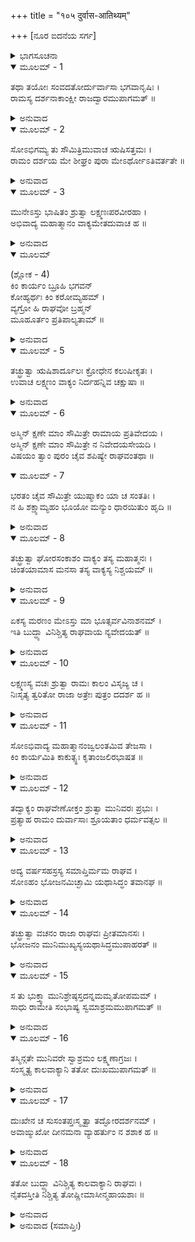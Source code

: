 +++
title = "१०५ दुर्वास-आतिथ्यम्"

+++
[ನೂರ ಐದನೆಯ ಸರ್ಗ]



<details><summary>ಭಾಗಸೂಚನಾ</summary>

ದುರ್ವಾಸರ ಶಾಪದ ಭಯದಿಂದ ಲಕ್ಷ್ಮಣನು ಅವರು ಬಂದಿರುವ ಸಮಾಚಾರವನ್ನು ತಿಳಿಸಲು ಶ್ರೀರಾಮನ ಆಜ್ಞೆಯ ವಿರುದ್ಧವಾಗಿ ಅವನ ಬಳಿಗೆ ಹೋಗುವುದು, ಶ್ರೀರಾಮನು ದುರ್ವಾಸರಿಗೆ ಭೋಜನ ಮಾಡಿಸುವುದು, ಅವರು ಹೊರಟು ಹೋದ ಬಳಿಕ ಲಕ್ಷ್ಮಣನಿಗಾಗಿ ಶ್ರೀರಾಮ ಚಿಂತಿಸಿದುದು
</details>

<details open><summary>ಮೂಲಮ್ - 1</summary>

ತಥಾ ತಯೋಃ ಸಂವದತೋರ್ದುರ್ವಾಸಾ ಭಗವಾನೃಷಿಃ ।  
ರಾಮಸ್ಯ ದರ್ಶನಾಕಾಂಕ್ಷೀ ರಾಜದ್ವಾರಮುಪಾಗಮತ್ ॥
</details>

<details><summary>ಅನುವಾದ</summary>

ಇವರಿಬ್ಬರಲ್ಲಿ ಹೀಗೆ ಮಾತುಕತೆ ನಡೆಯುತ್ತಿದ್ದಾಗಲೇ, ಶ್ರೀರಾಮಚಂದ್ರನನ್ನು ಕಾಣಲು ಮಹರ್ಷಿ ದುರ್ವಾಸರು ರಾಜದ್ವಾರಕ್ಕೆ ಬಂದರು.॥1॥
</details>

<details open><summary>ಮೂಲಮ್ - 2</summary>

ಸೋಽಭಿಗಮ್ಯ ತು ಸೌಮಿತ್ರಿಮುವಾಚ ಋಷಿಸತ್ತಮಃ ।  
ರಾಮಂ ದರ್ಶಯ ಮೇ ಶೀಘ್ರಂ ಪುರಾ ಮೇಽರ್ಥೋಽತಿವರ್ತತೇ ॥
</details>

<details><summary>ಅನುವಾದ</summary>

ಆ ಮುನಿಶ್ರೇಷ್ಠರು ಸುಮಿತ್ರಾಕುಮಾರನ ಬಳಿಗೆ ಹೋಗಿ ಹೇಳಿದರು- ನೀನು ಶೀಘ್ರವಾಗಿ ನನ್ನನ್ನು ಶ್ರೀರಾಮನ ಭೆಟ್ಟಿಮಾಡಿಸು. ಅವನನ್ನು ನೋಡದೆ ನನ್ನ ಒಂದು ಕಾರ್ಯ ಕೆಟ್ಟು ಹೋಗುತ್ತಾ ಇದೆ.॥2॥
</details>

<details open><summary>ಮೂಲಮ್ - 3</summary>

ಮುನೇಽಸ್ತು ಭಾಷಿತಂ ಶ್ರುತ್ವಾ ಲಕ್ಷ್ಮಣಃಪರವೀರಹಾ ।  
ಅಭಿವಾದ್ಯ ಮಹಾತ್ಮಾನಂ ವಾಕ್ಯಮೇತದುವಾಚ ಹ ॥
</details>

<details><summary>ಅನುವಾದ</summary>

ಮುನಿಯ ಮಾತನ್ನು ಕೇಳಿ ಶತ್ರುವೀರರನ್ನು ಸಂಹಾರ ಮಾಡುವ ಲಕ್ಷ್ಮಣನು ಆ ಮಹಾತ್ಮನಿಗೆ ನಮಸ್ಕರಿಸಿ ಹೇಳಿದನು.॥3॥
</details>

<details open><summary>ಮೂಲಮ್</summary>

(ಶ್ಲೋಕ - 4)  
ಕಿಂ ಕಾರ್ಯಂ ಬ್ರೂಹಿ ಭಗವನ್  
ಕೋಹ್ಯರ್ಥಃ ಕಿಂ ಕರೋಮ್ಯಹಮ್ ।  
ವ್ಯಗ್ರೋ ಹಿ ರಾಘವೋ ಬ್ರಹ್ಮನ್  
ಮೂಹೂರ್ತಂ  ಪ್ರತಿಪಾಲ್ಯತಾಮ್ ॥
</details>

<details><summary>ಅನುವಾದ</summary>

ಪೂಜ್ಯರೇ! ನಿಮ್ಮ ಯಾವ ಕಾರ್ಯವಿದೆ? ಏನು ಪ್ರಯೋಜನವಿದೆ? ನಾನು ನಿಮ್ಮ ಯಾವ ಸೇವೆ ಮಾಡಲಿ? ತಿಳಿಸಿರಿ. ಬ್ರಹ್ಮನ್! ಈಗ ರಘುನಾಥನು ಬೇರೆ ಕಾರ್ಯದಲ್ಲಿ ಮುಳುಗಿರುವನು, ಆದ್ದರಿಂದ ಎರಡು ಗಳಿಗೆ ಪ್ರತೀಕ್ಷೆ ಮಾಡಿರಿ.॥4॥
</details>

<details open><summary>ಮೂಲಮ್ - 5</summary>

ತಚ್ಛ್ರುತ್ವಾ ಋಷಿಶಾರ್ದೂಲಃ ಕ್ರೋಧೇನ ಕಲುಷೀಕೃತಃ ।  
ಉವಾಚ ಲಕ್ಷ್ಮಣಂ ವಾಕ್ಯಂ ನಿರ್ದಹನ್ನಿವ ಚಕ್ಷುಷಾ ॥
</details>

<details><summary>ಅನುವಾದ</summary>

ಇದನ್ನು ಕೇಳಿ ಮುನಿಶ್ರೇಷ್ಠ ದುರ್ವಾಸರ ಮನಸ್ಸು ಕ್ರೋಧದಿಂದ ಕದಡಿಹೋಯಿತು. ತನ್ನ ನೇತ್ರಾಗ್ನಿಯಿಂದಲೇ ಅವನನ್ನು ಸುಟ್ಟುಬಿಡುವರೋ ಎಂದು ನೋಡುತ್ತಾ ಹೇಳಿದರು .॥5॥
</details>

<details open><summary>ಮೂಲಮ್ - 6</summary>

ಅಸ್ಮಿನ್ ಕ್ಷಣೇ ಮಾಂ ಸೌಮಿತ್ರೇ ರಾಮಾಯ ಪ್ರತಿವೇದಯ ।  
ಅಸ್ಮಿನ್ ಕ್ಷಣೇ ಮಾಂ ಸೌಮಿತ್ರೇ ನ ನಿವೇದಯಸೇಯದಿ ।  
ವಿಷಯಂ ತ್ವಾಂ ಪುರಂ ಚೈವ ಶಪಿಷ್ಯೇ ರಾಘವಂತಥಾ ॥
</details>

<details open><summary>ಮೂಲಮ್ - 7</summary>

ಭರತಂ ಚೈವ ಸೌಮಿತ್ರೇ ಯುಷ್ಮಾಕಂ ಯಾ ಚ ಸಂತತಿಃ ।  
ನ ಹಿ ಶಕ್ಷ್ಯಾಮ್ಯಹಂ ಭೂಯೋ ಮನ್ಯುಂ ಧಾರಯಿತುಂ ಹೃದಿ ॥
</details>

<details><summary>ಅನುವಾದ</summary>

ಸುಮಿತ್ರಾಕುಮಾರ! ಈ ಕ್ಷಣದಲ್ಲೇ ಶ್ರೀರಾಮನಿಗೆ ನನ್ನ ಆಗಮನದ ಸೂಚನೆ ಕೊಡು. ಈಗಿಂದೀಗಲೇ ನಾನು ಬಂದಿರುವ ಸಮಾಚಾರ ತಿಳಿಸದಿದ್ದರೆ ನಾನು ಈ ರಾಜ್ಯವನ್ನು, ನಗರವನ್ನು, ನಿನ್ನನ್ನು, ಶ್ರೀರಾಮನನ್ನು, ಭರತನನ್ನು ಮತ್ತು ನಿಮ್ಮ ಸಂತತಿಯನ್ನು ಶಪಿಸಿಬಿಡುವೆನು. ನಾನು ಈ ಕ್ರೋಧವನ್ನು ತಡೆದುಕೊಳ್ಳಲಾರೆನು.॥6-7॥
</details>

<details open><summary>ಮೂಲಮ್ - 8</summary>

ತಚ್ಛ್ರುತ್ವಾ ಘೋರಸಂಕಾಶಂ ವಾಕ್ಯಂ ತಸ್ಯ ಮಹಾತ್ಮನಃ ।  
ಚಿಂತಯಾಮಾಸ ಮನಸಾ ತಸ್ಯ ವಾಕ್ಯಸ್ಯ ನಿಶ್ಚಯಮ್ ॥
</details>

<details><summary>ಅನುವಾದ</summary>

ಆ ಮಹಾತ್ಮರ ಈ ಘೋರವಚನವನ್ನು ಕೇಳಿ ಲಕ್ಷ್ಮಣನು ಅವರ ವಾಣಿಯಿಂದ ಪ್ರಕಟವಾಗುತ್ತಿದ್ದ ನಿಶ್ಚಯದ ಕುರಿತು ಮನಸ್ಸಿನಲ್ಲೇ ಯೋಚಿಸಿದನು.॥8॥
</details>

<details open><summary>ಮೂಲಮ್ - 9</summary>

ಏಕಸ್ಯ ಮರಣಂ ಮೇಽಸ್ತು ಮಾ ಭೂತ್ಸರ್ವವಿನಾಶನಮ್ ।  
ಇತಿ ಬುದ್ಧ್ಯಾ ವಿನಿಶ್ಚಿತ್ಯ ರಾಘವಾಯ ನ್ಯವೇದಯತ್ ॥
</details>

<details><summary>ಅನುವಾದ</summary>

ನನ್ನೊಬ್ಬನ ಮೃತ್ಯುವಾಗುವುದು ಒಳ್ಳೆಯದೇ, ಆದರೆ ಎಲ್ಲರ ವಿನಾಶವಾಗಬಾರದು. ಹೀಗೆ ತನ್ನ ಬುದ್ಧಿಯಿಂದ ನಿಶ್ಚಯಿಸಿ ಲಕ್ಷ್ಮಣನು ಶ್ರೀರಘುನಾಥನಲ್ಲಿ ದುರ್ವಾಸರ ಆಗಮನದ ಸಮಾಚಾರ ನಿವೇದಿಸಿಕೊಂಡನು.॥9॥
</details>

<details open><summary>ಮೂಲಮ್ - 10</summary>

ಲಕ್ಷ್ಮಣಸ್ಯ ವಚಃ ಶ್ರುತ್ವಾ ರಾಮಃ ಕಾಲಂ ವಿಸೃಜ್ಯ ಚ ।  
ನಿಃಸೃತ್ಯ ತ್ವರಿತೋ ರಾಜಾ ಅತ್ರೇಃ ಪುತ್ರಂ ದದರ್ಶ ಹ ॥
</details>

<details><summary>ಅನುವಾದ</summary>

ಲಕ್ಷ್ಮಣನ ಮಾತನ್ನು ಕೇಳಿ ರಾಜಾ ಶ್ರೀರಾಮನು ಕಾಲನನ್ನು ಬೀಳ್ಕೊಟ್ಟು ಕೂಡಲೇ ಹೊರಟು, ಅತ್ರಿಪುತ್ರ ದುರ್ವಾಸರನ್ನು ಭೆಟ್ಟಿಯಾದನು.॥10॥
</details>

<details open><summary>ಮೂಲಮ್ - 11</summary>

ಸೋಽಭಿವಾದ್ಯ ಮಹಾತ್ಮಾನಂಜ್ವಲಂತಮಿವ ತೇಜಸಾ ।  
ಕಿಂ ಕಾರ್ಯಮಿತಿ ಕಾಕುತ್ಸ್ಥಃ ಕೃತಾಂಜಲಿರಭಾಷತ ॥
</details>

<details><summary>ಅನುವಾದ</summary>

ತನ್ನ ತೇಜದಿಂದ ಪ್ರಜ್ವಲಿಸುತ್ತಿದ್ದ ಮಹಾತ್ಮಾ ದುರ್ವಾಸರಿಗೆ ಪ್ರಣಾಮ ಮಾಡಿ, ಶ್ರೀರಾಮನು ಕೈಮುಗಿದು ಕೇಳಿದನು - ಮಹರ್ಷಿಯೇ! ನನ್ನಿಂದ ಯಾವ ಕಾರ್ಯವಾಗಬೇಕಾಗಿದೆ? ಆಜ್ಞಾಪಿಸಿರಿ.॥11॥
</details>

<details open><summary>ಮೂಲಮ್ - 12</summary>

ತದ್ವಾಕ್ಯಂ ರಾಘವೇಣೋಕ್ತಂ ಶ್ರುತ್ವಾ ಮುನಿವರಃ ಪ್ರಭುಃ ।  
ಪ್ರತ್ಯಾಹ ರಾಮಂ ದುರ್ವಾಸಾಃ ಶ್ರೂಯತಾಂ ಧರ್ಮವತ್ಸಲ ॥
</details>

<details><summary>ಅನುವಾದ</summary>

ಶ್ರೀರಘುನಾಥನ ಮಾತನ್ನು ಕೇಳಿ ಪ್ರಭಾವಶಾಲೀ ಮುನಿವರ ದುರ್ವಾಸರು ಅವನಲ್ಲಿ ಹೇಳಿದರು - ಧರ್ಮವತ್ಸಲನೇ ಕೇಳು.॥12॥
</details>

<details open><summary>ಮೂಲಮ್ - 13</summary>

ಅದ್ಯ ವರ್ಷಸಹಸ್ರಸ್ಯ ಸಮಾಪ್ತಿರ್ಮಮ ರಾಘವ ।  
ಸೋಽಹಂ ಭೋಜನಮಿಚ್ಛಾಮಿ ಯಥಾಸಿದ್ಧಂ ತವಾನಘ ॥
</details>

<details><summary>ಅನುವಾದ</summary>

ಅನಘ ರಘುನಂದನ ! ನಾನು ಒಂದು ಸಾವಿರ ವರ್ಷಗಳಿಂದ ಉಪವಾಸ ಮಾಡಿದ್ದೇನೆ. ಇಂದು ಆ ಉಪವಾಸ ವ್ರತದ ಸಮಾಪ್ತಿಯ ದಿನವಾಗಿದೆ. ಅದಕ್ಕಾಗಿ ಈಗ ನಿಮ್ಮಲ್ಲಿ ಸಿದ್ಧವಿರುವ ಭೋಜನವನ್ನು ನಾನು ಸ್ವೀಕರಿಸಲು ಬಯಸಿದ್ದೇನೆ.॥13॥
</details>

<details open><summary>ಮೂಲಮ್ - 14</summary>

ತಚ್ಛ್ರುತ್ವಾ ವಚನಂ ರಾಜಾ ರಾಘವಃ ಪ್ರೀತಮಾನಸಃ ।  
ಭೋಜನಂ ಮುನಿಮುಖ್ಯಸ್ಯಯಥಾಸಿದ್ಧಮುಪಾಹರತ್ ॥
</details>

<details><summary>ಅನುವಾದ</summary>

ಇದನ್ನು ಕೇಳಿ ರಾಜಾ ಶ್ರೀರಾಮನು ಮನಸ್ಸಿನಲ್ಲೇ ಸಂತೋಷಗೊಂಡು, ಆ ಮುನಿಶ್ರೇಷ್ಠರಿಗೆ ಸಿದ್ಧವಾದ ಭೋಜನವನ್ನು ಬಡಿಸಿದನು.॥14॥
</details>

<details open><summary>ಮೂಲಮ್ - 15</summary>

ಸ ತು ಭುಕ್ತ್ವಾ ಮುನಿಶ್ರೇಷ್ಠಸ್ತದನ್ನಮಮೃತೋಪಮಮ್ ।  
ಸಾಧು ರಾಮೇತಿ ಸಂಭಾಷ್ಯ ಸ್ವಮಾಶ್ರಮಮುಪಾಗಮತ್ ॥
</details>

<details><summary>ಅನುವಾದ</summary>

ಆ ಅಮೃತಮಯ ಅನ್ನ ಸ್ವೀಕರಿಸಿ ದುರ್ವಾಸ ಮುನಿಗಳು ತೃಪ್ತರಾಗಿ, ಶ್ರೀರಾಮನಿಗೆ ಸಾಧುವಾದ ಹೇಳುತ್ತಾ ತನ್ನ ಆಶ್ರಮಕ್ಕೆ ಹೊರಟು ಹೋದರು.॥15॥
</details>

<details open><summary>ಮೂಲಮ್ - 16</summary>

ತಸ್ಮಿನ್ಗತೇ ಮುನಿವರೇ ಸ್ವಾಶ್ರಮಂ ಲಕ್ಷ್ಮಣಾಗ್ರಜಃ ।  
ಸಂಸ್ಮೃತ್ಯ ಕಾಲವಾಕ್ಯಾನಿ ತತೋ ದುಃಖಮುಪಾಗಮತ್ ॥
</details>

<details><summary>ಅನುವಾದ</summary>

ಮುನಿವರ ದುರ್ವಾಸರು ತಮ್ಮ ಆಶ್ರಮಕ್ಕೆ ಹೊರಟು ಹೋದ ಮೇಲೆ ಲಕ್ಷ್ಮಣಾಗ್ರಜ ಶ್ರೀರಾಮನು ಕಾಲನ ಮಾತನ್ನು ಸ್ಮರಿಸಿ ದುಃಖಿಯಾದನು.॥16॥
</details>

<details open><summary>ಮೂಲಮ್ - 17</summary>

ದುಃಖೇನ ಚ ಸುಸಂತಪ್ತಃಸ್ಮೃತ್ವಾ ತದ್ಘೋರದರ್ಶನಮ್ ।  
ಅವಾಙ್ಮುಖೋ ದೀನಮನಾ ವ್ಯಾಹರ್ತುಂ ನ ಶಶಾಕ ಹ ॥
</details>

<details><summary>ಅನುವಾದ</summary>

ಭಯಂಕರ ಭಾವೀ ಭ್ರಾತೃವಿಯೋಗದ ದೃಶ್ಯವು ಕಣ್ಣಿಗೆ ಕಟ್ಟುವ ಕಾಲನ ಮಾತಿನ ಕುರಿತು ವಿಚಾರ ಮಾಡಿ ಶ್ರೀರಾಮನ ಮನಸ್ಸಿನಲ್ಲಿ ಭಾರೀ ದುಃಖವಾಯಿತು. ತಲೆತಗ್ಗಿ ಹೋಗಿ, ಬಾಯಿಂದ ಮಾತೇ ಹೊರಡಲಿಲ್ಲ.॥17॥
</details>

<details open><summary>ಮೂಲಮ್ - 18</summary>

ತತೋ ಬುದ್ಧ್ಯಾ ವಿನಿಶ್ಚಿತ್ಯ ಕಾಲವಾಕ್ಯಾನಿ ರಾಘವಃ ।  
ನೈತದಸ್ತೀತಿ ನಿಶ್ಚಿತ್ಯ ತೋಷ್ಣೀಮಾಸೀನ್ಮಹಾಯಶಾಃ ॥
</details>

<details><summary>ಅನುವಾದ</summary>

ಅನಂತರ ಕಾಲನ ಮಾತಿನ ಕುರಿತು ಬುದ್ಧಿಪೂರ್ವಕವಾಗಿ ವಿಚಾರ ಮಾಡಿ ಮಹಾಯಶಸ್ವೀ ಶ್ರೀರಘುನಾಥನು ‘ಇನ್ನು ಇದೆಲ್ಲ ಏನೂ ಉಳಿಯಲಾರದು’ ಎಂದು ನಿರ್ಣಯಿಸಿ ಸುಮ್ಮನಾದನು.॥18॥
</details>

<details><summary>ಅನುವಾದ (ಸಮಾಪ್ತಿಃ)</summary>

ಶ್ರೀವಾಲ್ಮೀಕಿ ವಿರಚಿತ ಆರ್ಷರಾಮಾಯಣ ಆದಿಕಾವ್ಯದ ಉತ್ತರ ಕಾಂಡದಲ್ಲಿ ನೂರಐದನೆಯ ಸರ್ಗ ಪೂರ್ಣವಾಯಿತು. ॥105॥
</details>
